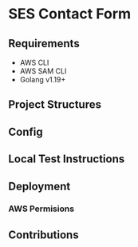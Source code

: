 # SES Contact Form


## Requirements
- AWS CLI
- AWS SAM CLI
- Golang v1.19+
  
## Project Structures

## Config

## Local Test Instructions

## Deployment 

### AWS Permisions

## Contributions